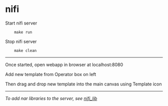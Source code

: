 # nifi


Start nifi server
    
```
    make run
```    

Stop nifi server

```
    make clean
```    
---

Once started, open webapp in browser at localhost:8080

Add new template from Operator box on left

Then drag and drop new template into the main canvas using Template icon

---

*To add nar libraries to the server, see [nifi_lib](./lib/README.md)*
